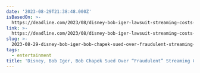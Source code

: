 ```yaml
---
date: '2023-08-29T21:38:48.000Z'
isBasedOn: >-
  https://deadline.com/2023/08/disney-bob-iger-lawsuit-streaming-costs-1235530682/
link: >-
  https://deadline.com/2023/08/disney-bob-iger-lawsuit-streaming-costs-1235530682/
slug: >-
  2023-08-29-disney-bob-iger-bob-chapek-sued-over-fraudulent-streaming-costs-by-inve
tags:
  - entertainment
title: 'Disney, Bob Iger, Bob Chapek Sued Over “Fraudulent” Streaming Costs By Inve'
---
```


